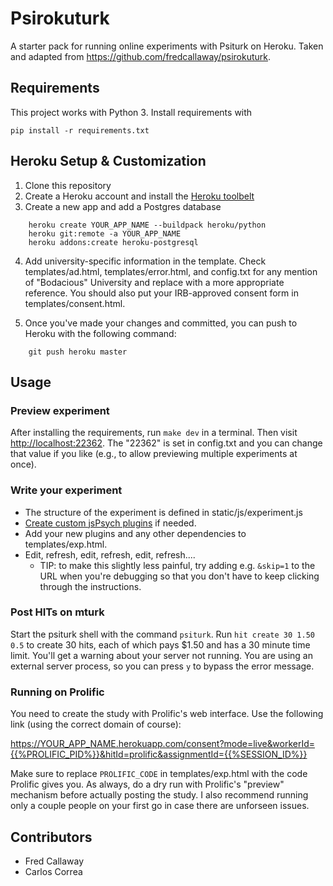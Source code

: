 # Psirokuturk

A starter pack for running online experiments with Psiturk on Heroku. Taken and adapted from https://github.com/fredcallaway/psirokuturk.

## Requirements

This project works with Python 3. Install requirements with
```
pip install -r requirements.txt
```

## Heroku Setup & Customization

1. Clone this repository
2. Create a Heroku account and install the [Heroku toolbelt](https://toolbelt.heroku.com/)
3. Create a new app and add a Postgres database
```
    heroku create YOUR_APP_NAME --buildpack heroku/python
    heroku git:remote -a YOUR_APP_NAME
    heroku addons:create heroku-postgresql
```
4. Add university-specific information in the template. Check templates/ad.html, templates/error.html, and config.txt for any mention of "Bodacious" University and replace with a more appropriate reference. You should also put your IRB-approved consent form in templates/consent.html.

5. Once you've made your changes and committed, you can push to Heroku with the following command:
```
    git push heroku master
```

## Usage

### Preview experiment

After installing the requirements, run `make dev` in a terminal. Then visit [http://localhost:22362](http://localhost:22362). The "22362" is set in config.txt and you can change that value if you like (e.g., to allow previewing multiple experiments at once).

### Write your experiment

- The structure of the experiment is defined in static/js/experiment.js
- [Create custom jsPsych plugins](https://www.jspsych.org/overview/plugins/#creating-a-new-plugin) if needed.
- Add your new plugins and any other dependencies to templates/exp.html.
- Edit, refresh, edit, refresh, edit, refresh....
    - TIP: to make this slightly less painful, try adding e.g. `&skip=1` to the URL when you're debugging so that you don't have to keep clicking through the instructions. 

### Post HITs on mturk

Start the psiturk shell with the command `psiturk`. Run `hit create 30 1.50 0.5` to create 30 hits, each of which pays $1.50 and has a 30 minute time limit. You'll get a warning about your server not running. You are using an external server process, so you can press `y` to bypass the error message.

### Running on Prolific

You need to create the study with Prolific's web interface. Use the following link (using the correct domain of course):

https://YOUR_APP_NAME.herokuapp.com/consent?mode=live&workerId={{%PROLIFIC_PID%}}&hitId=prolific&assignmentId={{%SESSION_ID%}}


Make sure to replace `PROLIFIC_CODE` in templates/exp.html with the code Prolific gives you. As always, do a dry run with Prolific's "preview" mechanism before actually posting the study. I also recommend running only a couple people on your first go in case there are unforseen issues.

## Contributors

- Fred Callaway
- Carlos Correa
